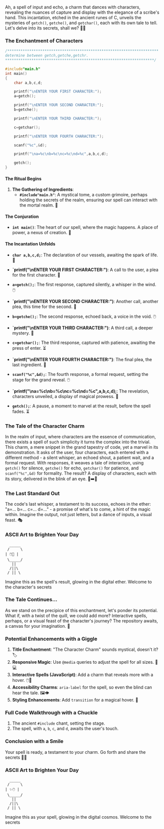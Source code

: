 Ah, a spell of input and echo, a charm that dances with characters, revealing the nuances of capture and display with the elegance of a scribe's hand. This incantation, etched in the ancient runes of C, unveils the mysteries of `getch()`, `getche()`, and `getchar()`, each with its own tale to tell. Let's delve into its secrets, shall we? 📜✨

### The Enchantment of Characters

```c
/*********************************************************************
determine between getch,getche,getchr.
********************************************************************/

#include"main.h"
int main()
{
    char a,b,c,d;

    printf("\nENTER YOUR FIRST CHARACTER:");
    a=getch();

    printf("\nENTER YOUR SECOND CHARACTER:");
    b=getche();

    printf("\nENTER YOUR THIRD CHARACTER:");

    c=getchar();

    printf("\nENTER YOUR FOURTH CHARACTER:");

    scanf("%c",&d);

    printf("\na=%c\nb=%c\nc=%c\nd=%c",a,b,c,d);

    getch();
}
```

#### The Ritual Begins

1. **The Gathering of Ingredients**:
    - **`#include"main.h"`**: A mystical tome, a custom grimoire, perhaps holding the secrets of the realm, ensuring our spell can interact with the mortal realm. 📖

#### The Conjuration

-   **`int main()`**: The heart of our spell, where the magic happens. A place of power, a nexus of creation. 🌟

#### The Incantation Unfolds

-   **`char a,b,c,d;`**: The declaration of our vessels, awaiting the spark of life. 🧪

-   **`printf("\nENTER YOUR FIRST CHARACTER:")**: A call to the user, a plea for the first character. 📢
-   **`a=getch();`**: The first response, captured silently, a whisper in the wind. 🖱️
-   **`printf("\nENTER YOUR SECOND CHARACTER:")**: Another call, another plea, this time for the second. 📢
-   **`b=getche();`**: The second response, echoed back, a voice in the void. 🖱️
-   **`printf("\nENTER YOUR THIRD CHARACTER:")**: A third call, a deeper mystery. 📢
-   **`c=getchar();`**: The third response, captured with patience, awaiting the press of enter. ⏳
-   **`printf("\nENTER YOUR FOURTH CHARACTER:")**: The final plea, the last ingredient. 📢
-   **`scanf("%c",&d);`**: The fourth response, a formal request, setting the stage for the grand reveal. 🖱️
-   **`printf("\na=%c\nb=%c\nc=%c\nd=%c",a,b,c,d);**: The revelation, characters unveiled, a display of magical prowess. 📣
-   **`getch();`**: A pause, a moment to marvel at the result, before the spell fades. ⏳

### The Tale of the Character Charm

In the realm of input, where characters are the essence of communication, there exists a spell of such simplicity it turns the complex into the trivial. This charm, a mere snippet in the grand tapestry of code, yet a marvel in its demonstration. It asks of the user, four characters, each entered with a different method - a silent whisper, an echoed shout, a patient wait, and a formal request. With responses, it weaves a tale of interaction, using `getch()` for silence, `getche()` for echo, `getchar()` for patience, and `scanf("%c",&d)` for formality. The result? A display of characters, each with its story, delivered in the blink of an eye. 🐌➡️🚀

### The Last Standard Out

The code's last whisper, a testament to its success, echoes in the ether: "a=... b=... c=... d=..." - a promise of what's to come, a hint of the magic within. Imagine the output, not just letters, but a dance of inputs, a visual feast. 🎭

### ASCII Art to Brighten Your Day

```
  _____
 /     \
| 🖱️📢 |
 \_____/
   ||
  /||\
 / || \
```

Imagine this as the spell's result, glowing in the digital ether. Welcome to the character's secrets

### The Tale Continues...

As we stand on the precipice of this enchantment, let's ponder its potential. What if, with a twist of the quill, we could add more? Interactive spells, perhaps, or a visual feast of the character's journey? The repository awaits, a canvas for your imagination. 🎨

### Potential Enhancements with a Giggle

1. **Title Enchantment**: "The Character Charm" sounds mystical, doesn't it? 🏷️
2. **Responsive Magic**: Use `@media` queries to adjust the spell for all sizes. 📱💻
3. **Interactive Spells (JavaScript)**: Add a charm that reveals more with a hover. 🖱️🔮
4. **Accessibility Charms**: `aria-label` for the spell, so even the blind can hear the tale. 🖼️👁️
5. **Styling Enhancements**: Add `transition` for a magical hover. 🌟

### Full Code Walkthrough with a Chuckle

1. The ancient `#include` chant, setting the stage.
2. The spell, with `a`, `b`, `c`, and `d`, awaits the user's touch.

### Conclusion with a Smile

Your spell is ready, a testament to your charm. Go forth and share the secrets 🎉🔮

### ASCII Art to Brighten Your Day

```
  _____
 /     \
| ✨🖱️ |
 \_____/
   ||
  /||\
 / || \
```

Imagine this as your spell, glowing in the digital cosmos. Welcome to the secrets
